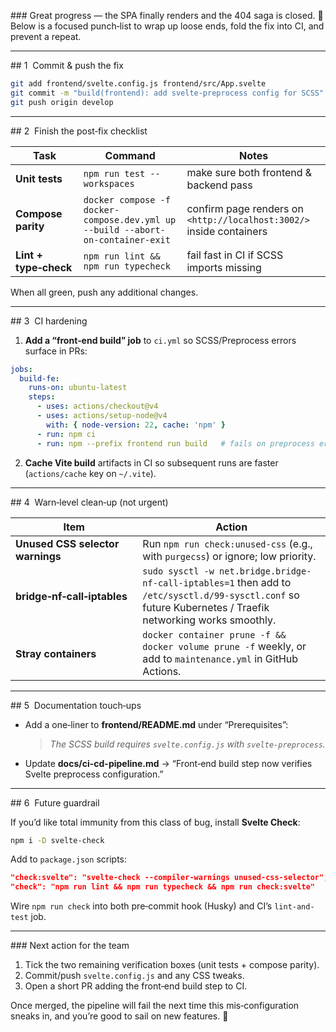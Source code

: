 ### Great progress — the SPA finally renders and the 404 saga is closed. 🎉  
Below is a focused punch‑list to wrap up loose ends, fold the fix into CI, and prevent a repeat.

---

## 1  Commit & push the fix

```bash
git add frontend/svelte.config.js frontend/src/App.svelte
git commit -m "build(frontend): add svelte-preprocess config for SCSS"
git push origin develop
```

---

## 2  Finish the post‑fix checklist

| Task | Command | Notes |
|------|---------|-------|
| **Unit tests** | `npm run test --workspaces` | make sure both frontend & backend pass |
| **Compose parity** | `docker compose -f docker-compose.dev.yml up --build --abort-on-container-exit` | confirm page renders on `<http://localhost:3002/>` inside containers |
| **Lint + type‑check** | `npm run lint && npm run typecheck` | fail fast in CI if SCSS imports missing |

When all green, push any additional changes.

---

## 3  CI hardening

1. **Add a “front‑end build” job** to `ci.yml` so SCSS/Preprocess errors surface in PRs:

```yaml
jobs:
  build-fe:
    runs-on: ubuntu-latest
    steps:
      - uses: actions/checkout@v4
      - uses: actions/setup-node@v4
        with: { node-version: 22, cache: 'npm' }
      - run: npm ci
      - run: npm --prefix frontend run build   # fails on preprocess errors
```

2. **Cache Vite build** artifacts in CI so subsequent runs are faster (`actions/cache` key on `~/.vite`).

---

## 4  Warn‑level clean‑up (not urgent)

| Item | Action |
|------|--------|
| **Unused CSS selector warnings** | Run `npm run check:unused-css` (e.g., with `purgecss`) or ignore; low priority. |
| **bridge‑nf‑call‑iptables** | `sudo sysctl -w net.bridge.bridge-nf-call-iptables=1` then add to `/etc/sysctl.d/99-sysctl.conf` so future Kubernetes / Traefik networking works smoothly. |
| **Stray containers** | `docker container prune -f && docker volume prune -f` weekly, or add to `maintenance.yml` in GitHub Actions. |

---

## 5  Documentation touch‑ups

* Add a one‑liner to **frontend/README.md** under “Prerequisites”:  
  > *The SCSS build requires `svelte.config.js` with `svelte‑preprocess`.*

* Update **docs/ci-cd-pipeline.md** → “Front‑end build step now verifies Svelte preprocess configuration.”

---

## 6  Future guardrail

If you’d like total immunity from this class of bug, install **Svelte Check**:

```bash
npm i -D svelte-check
```

Add to `package.json` scripts:

```json
"check:svelte": "svelte-check --compiler-warnings unused-css-selector",
"check": "npm run lint && npm run typecheck && npm run check:svelte"
```

Wire `npm run check` into both pre‑commit hook (Husky) and CI’s `lint-and-test` job.

---

### Next action for the team

1. Tick the two remaining verification boxes (unit tests + compose parity).  
2. Commit/push `svelte.config.js` and any CSS tweaks.  
3. Open a short PR adding the front‑end build step to CI.

Once merged, the pipeline will fail the next time this mis‑configuration sneaks in, and you’re good to sail on new features. 🌊